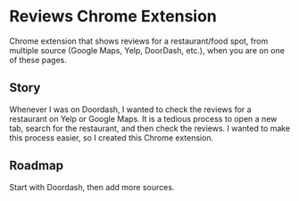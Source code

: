 # Reviews Chrome Extension
Chrome extension that shows reviews for a restaurant/food spot, from multiple source (Google Maps, Yelp, DoorDash, etc.), when you are on one of these pages.

## Story
Whenever I was on Doordash, I wanted to check the reviews for a restaurant on Yelp or Google Maps. It is a tedious process to open a new tab, search for the restaurant, and then check the reviews. I wanted to make this process easier, so I created this Chrome extension.

## Roadmap
Start with Doordash, then add more sources.